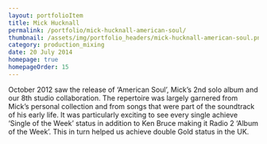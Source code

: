 ```yaml
---
layout: portfolioItem
title: Mick Hucknall
permalink: /portfolio/mick-hucknall-american-soul/
thumbnail: /assets/img/portfolio_headers/mick-hucknall-american-soul.png
category: production_mixing
date: 20 July 2014
homepage: true
homepageOrder: 15
---
```


October 2012 saw the release of ‘American Soul’, Mick’s 2nd solo album and our 8th studio collaboration. The repertoire was largely garnered from Mick’s personal collection and from songs that were part of the soundtrack of his early life. It was particularly exciting to see every single achieve ‘Single of the Week’ status in addition to Ken Bruce making it Radio 2 ‘Album of the Week’. This in turn helped us achieve double Gold status in the UK.